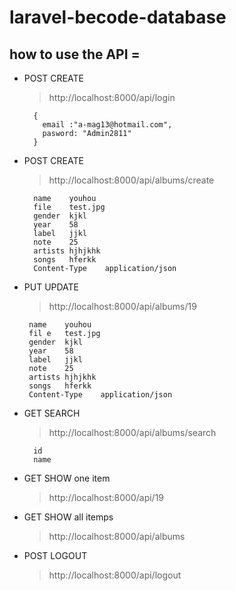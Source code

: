 # laravel-becode-database
## how to use the API =

    
* POST CREATE 
    > http://localhost:8000/api/login
    
        { 
          email :"a-mag13@hotmail.com",
          pasword: "Admin2811"
        }
 


* POST CREATE 
    > http://localhost:8000/api/albums/create
    
        name	youhou
        file	test.jpg
        gender	kjkl
        year	58
        label	jjkl
        note	25
        artists	hjhjkhk
        songs	hferkk
        Content-Type	application/json
    
*  PUT UPDATE
    > http://localhost:8000/api/albums/19
    
        name	youhou
        fil e	test.jpg
        gender	kjkl
        year	58
        label	jjkl
        note	25
        artists	hjhjkhk
        songs	hferkk
        Content-Type	application/json 
    
* GET SEARCH
    > http://localhost:8000/api/albums/search
    
        id	
        name 
        
* GET SHOW one item
    > http://localhost:8000/api/19
    
* GET SHOW all itemps
    > http://localhost:8000/api/albums
    
* POST LOGOUT
    > http://localhost:8000/api/logout
    
